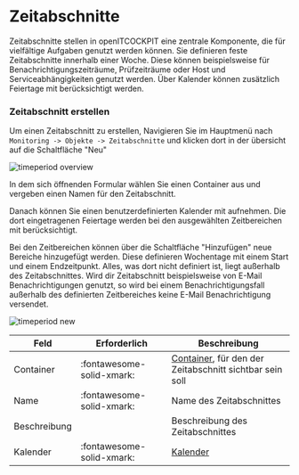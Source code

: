 # Zeitabschnitte

Zeitabschnitte stellen in openITCOCKPIT eine zentrale Komponente, die für vielfältige Aufgaben genutzt werden können. Sie definieren feste Zeitabschnitte innerhalb einer Woche. Diese können beispielsweise für Benachrichtigungszeiträume, Prüfzeiträume oder Host und Serviceabhängigkeiten genutzt werden. Über Kalender können zusätzlich Feiertage mit berücksichtigt werden.

### Zeitabschnitt erstellen
Um einen Zeitabschnitt zu erstellen, Navigieren Sie im Hauptmenü nach `Monitoring -> Objekte -> Zeitabschnitte` und klicken dort in der übersicht auf die Schaltfläche "Neu"

![timeperiod overview](/images/timeperiod-overview.png)


In dem sich öffnenden Formular wählen Sie einen Container aus und vergeben einen Namen für den Zeitabschnitt.

Danach können Sie einen benutzerdefinierten Kalender mit aufnehmen. Die dort eingetragenen Feiertage werden bei den ausgewählten Zeitbereichen mit berücksichtigt.

Bei den Zeitbereichen können über die Schaltfläche "Hinzufügen" neue Bereiche hinzugefügt werden. Diese definieren Wochentage mit einem Start und einem Endzeitpunkt. Alles, was dort nicht definiert ist, liegt außerhalb des Zeitabschnittes. Wird dir Zeitabschnitt beispielsweise von E-Mail Benachrichtigungen genutzt, so wird bei einem Benachrichtigungsfall außerhalb des definierten Zeitbereiches keine E-Mail Benachrichtigung versendet. 

![timeperiod new](/images/timeperiod-new.png)


| Feld | Erforderlich | Beschreibung |
|---|---|---|
| Container | :fontawesome-solid-xmark: | [Container](../container/), für den der Zeitabschnitt sichtbar sein soll |
| Name | :fontawesome-solid-xmark: | Name des Zeitabschnittes |
| Beschreibung |  | Beschreibung des Zeitabschnittes |
| Kalender | :fontawesome-solid-xmark: | [Kalender](../calendar/) |

